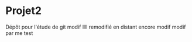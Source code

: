 # Projet2
Dépôt pour l'étude de git 
modif llll
remodifié en distant 
encore modif
modif par me
test